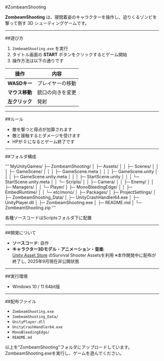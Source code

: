 #ZombeamShooting

**ZombeamShooting** は、寝間着姿のキャラクターを操作し、迫りくるゾンビを撃って倒す 3D シューティングゲームです。  

---

##遊び方

1. `ZombeamShooting.exe` を実行  
2. タイトル画面の **START** ボタンをクリックするとゲーム開始  
3. 操作方法は以下の通りです  

| 操作 | 内容 |
|------|------|
| **WASDキー** | プレイヤーの移動 |
| **マウス移動** | 銃口の向きを変更 |
| **左クリック** | 発射 |

---

##ルール
- 敵を撃つと得点が加算されます  
- 敵と接触するとダメージを受けます  
- HPが 0 になるとゲーム終了です  

---

##フォルダ構成

'''
MyUnityGames/
├─ ZombeamShooting/
│  ├─ Assets/
│  │  ├─ Scenes/
│  │  │  ├─ GameScene/
│  │  │  ├─ GameScene.meta
│  │  │  ├─ GameScene.unity
│  │  │  ├─ GameScene.unity.meta
│  │  │  ├─ StartScene.unity
│  │  │  └─ StartScene.unity.meta
│  │  └─ Scripts/
│  │     ├─ Camera/
│  │     ├─ Enemy/
│  │     ├─ Managers/
│  │     └─ Player/
│  ├─ MonoBleedingEdge/
│  │  ├─ EmbedRuntime/
│  │  └─ etc/mono/
│  ├─ Packages/
│  ├─ ProjectSettings/
│  ├─ ZombeamShooting_Data/
│  ├─ UnityCrashHandler64.exe
│  ├─ UnityPlayer.dll
│  ├─ ZombeamShooting.exe
│  ├─ README.md
│  └─ ZombeamShooting.zip
'''

各種ソースコードはScriptsフォルダ下に配置

---

##開発について
- **ソースコード**: 自作  
- **キャラクター3Dモデル・アニメーション・音楽**:  
  [Unity Asset Store](https://www.assetstore.unity3d.com/#!/content/40756) のSurvival Shooter Assetsを利用
  ※本作開発中に配布が終了し, 2025年9月現在非公開状態

---

##実行環境
- Windows 10 / 11 64bit版
---

##配布ファイル
- `ZombeamShooting.exe`  
- `ZombeamShooting_Data/`  
- `UnityPlayer.dll`  
- `UnityCrashHandler64.exe`  
- `MonoBleedingEdge/`  
- `README.md`  

以上を"ZombeamShooting"フォルダにアップロードしています。
ZombeamShooting.exeを実行し、ゲームを遊んでください。
